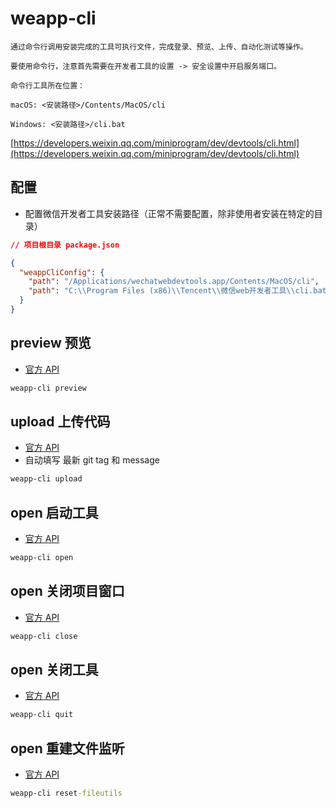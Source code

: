 # weapp-cli

```text
通过命令行调用安装完成的工具可执行文件，完成登录、预览、上传、自动化测试等操作。

要使用命令行，注意首先需要在开发者工具的设置 -> 安全设置中开启服务端口。

命令行工具所在位置：

macOS: <安装路径>/Contents/MacOS/cli

Windows: <安装路径>/cli.bat
```

[https://developers.weixin.qq.com/miniprogram/dev/devtools/cli.html](https://developers.weixin.qq.com/miniprogram/dev/devtools/cli.html)

## 配置

- 配置微信开发者工具安装路径（正常不需要配置，除非使用者安装在特定的目录）

```json
// 项目根目录 package.json

{
  "weappCliConfig": {
    "path": "/Applications/wechatwebdevtools.app/Contents/MacOS/cli",
    "path": "C:\\Program Files (x86)\\Tencent\\微信web开发者工具\\cli.bat"
  }
}
```

## preview 预览

- [官方 API](https://developers.weixin.qq.com/miniprogram/dev/devtools/cli.html#预览)

```cmd
weapp-cli preview
```

## upload 上传代码

- [官方 API](https://developers.weixin.qq.com/miniprogram/dev/devtools/cli.html#上传代码)
- 自动填写 最新 git tag 和 message

```cmd
weapp-cli upload
```

## open 启动工具

- [官方 API](https://developers.weixin.qq.com/miniprogram/dev/devtools/cli.html#启动工具)

```cmd
weapp-cli open
```

## open 关闭项目窗口

- [官方 API](https://developers.weixin.qq.com/miniprogram/dev/devtools/cli.html#关闭项目窗口)

```cmd
weapp-cli close
```

## open 关闭工具

- [官方 API](https://developers.weixin.qq.com/miniprogram/dev/devtools/cli.html#关闭工具)

```cmd
weapp-cli quit
```
## open 重建文件监听

- [官方 API](https://developers.weixin.qq.com/miniprogram/dev/devtools/cli.html#重建文件监听)

```cmd
weapp-cli reset-fileutils
```
